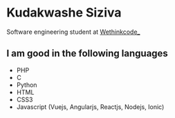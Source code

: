 # Kudakwashe Siziva

Software engineering student at [Wethinkcode_](https://www.wethinkcode.co.za)

## I am good in the following languages

*	PHP
*	C
*	Python
*	HTML
*	CSS3
*	Javascript (Vuejs, Angularjs, Reactjs, Nodejs, Ionic)
